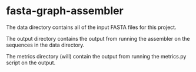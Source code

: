 fasta-graph-assembler
=====================

The data directory contains all of the input FASTA files for this project.

The output directory contains the output from running the assembler on the sequences in the data directory.

The metrics directory (will) contain the output from running the metrics.py script on the output.


